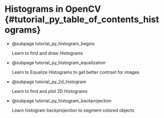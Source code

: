 Histograms in OpenCV {#tutorial_py_table_of_contents_histograms}
====================

-   @subpage tutorial_py_histogram_begins

    Learn to find and draw Histograms

-   @subpage tutorial_py_histogram_equalization

    Learn to Equalize Histograms to get better contrast for images

-   @subpage tutorial_py_2d_histogram

    Learn to find and plot 2D Histograms

-   @subpage tutorial_py_histogram_backprojection

    Learn histogram backprojection to segment colored objects
